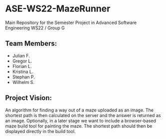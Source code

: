 # ASE-WS22-MazeRunner

Main Repository for the Semester Project in Advanced Software Engineering WS22 / Group G

## Team Members:
- Julian F.
- Gregor L.
- Florian L.
- Kristina L.
- Stephan P.
- Wilhelm S.

## Project Vision:
An algorithm for finding a way out of a maze uploaded as an image. The shortest path is
then calculated on the server and the answer is returned as an image. Optionally, in a later
stage we want to include a browser-based maze build tool for painting the maze. The
shortest path should then be displayed directly in the build tool.
